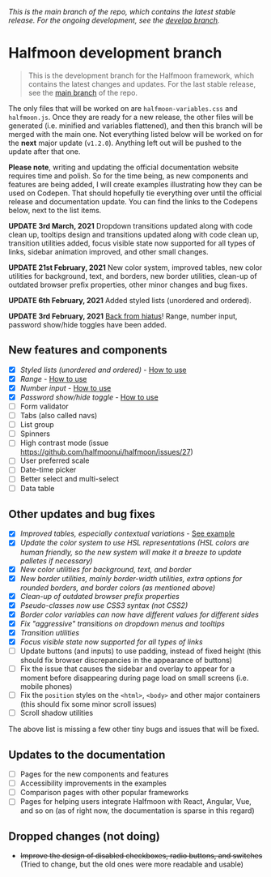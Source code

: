 *This is the main branch of the repo, which contains the latest stable release. For the ongoing development, see the [develop branch](https://github.com/halfmoonui/halfmoon/tree/develop).*

# Halfmoon development branch

> This is the development branch for the Halfmoon framework, which contains the latest changes and updates. For the last stable release, see the [main branch](https://github.com/halfmoonui/halfmoon/) of the repo.

The only files that will be worked on are `halfmoon-variables.css` and `halfmoon.js`. Once they are ready for a new release, the other files will be generated (i.e. minified and variables flattened), and then this branch will be merged with the main one. Not everything listed below will be worked on for the **next** major update (`v1.2.0`). Anything left out will be pushed to the update after that one.

**Please note**, writing and updating the official documentation website requires time and polish. So for the time being, as new components and features are being added, I will create examples illustrating how they can be used on Codepen. That should hopefully tie everything over until the official release and documentation update. You can find the links to the Codepens below, next to the list items.

**UPDATE 3rd March, 2021** Dropdown transitions updated along with code clean up, tooltips design and transitions updated along with code clean up, transition utilities added, focus visible state now supported for all types of links, sidebar animation improved, and other small changes.

**UPDATE 21st February, 2021** New color system, improved tables, new color utilities for background, text, and borders, new border utilities, clean-up of outdated browser prefix properties, other minor changes and bug fixes.

**UPDATE 6th February, 2021** Added styled lists (unordered and ordered).

**UPDATE 3rd February, 2021** [Back from hiatus](https://gist.github.com/halfmoonui/59b464241dfe760449476d9edde6f0b6)! Range, number input, password show/hide toggles have been added.

## New features and components

- [x] *Styled lists (unordered and ordered)* - [How to use](https://codepen.io/tahmid-hm-dev/pen/bGBpqVg)
- [x] *Range* - [How to use](https://codepen.io/tahmid-hm-dev/pen/VwmLOxE)
- [x] *Number input* - [How to use](https://codepen.io/tahmid-hm-dev/pen/ExNjzQw)
- [x] *Password show/hide toggle* - [How to use](https://codepen.io/tahmid-hm-dev/pen/XWNbwEa)
- [ ] Form validator
- [ ] Tabs (also called navs)
- [ ] List group
- [ ] Spinners
- [ ] High contrast mode (issue https://github.com/halfmoonui/halfmoon/issues/27)
- [ ] User preferred scale
- [ ] Date-time picker
- [ ] Better select and multi-select
- [ ] Data table

## Other updates and bug fixes

- [x] *Improved tables, especially contextual variations* - [See example](https://codepen.io/tahmid-hm-dev/pen/poNrQRN)
- [x] *Update the color system to use HSL representations (HSL colors are human friendly, so the new system will make it a breeze to update palletes if necessary)*
- [x] *New color utilities for background, text, and border*
- [x] *New border utilities, mainly border-width utilities, extra options for rounded borders, and border colors (as mentioned above)*
- [x] *Clean-up of outdated browser prefix properties*
- [x] *Pseudo-classes now use CSS3 syntax (not CSS2)*
- [x] *Border color variables can now have different values for different sides*
- [x] *Fix "aggressive" transitions on dropdown menus and tooltips*
- [x] *Transition utilities*
- [x] *Focus visible state now supported for all types of links*
- [ ] Update buttons (and inputs) to use padding, instead of fixed height (this should fix browser discrepancies in the appearance of buttons)
- [ ] Fix the issue that causes the sidebar and overlay to appear for a moment before disappearing during page load on small screens (i.e. mobile phones)
- [ ] Fix the `position` styles on the `<html>`, `<body>` and other major containers (this should fix some minor scroll issues)
- [ ] Scroll shadow utilities

The above list is missing a few other tiny bugs and issues that will be fixed.

## Updates to the documentation

- [ ] Pages for the new components and features
- [ ] Accessibility improvements in the examples
- [ ] Comparison pages with other popular frameworks
- [ ] Pages for helping users integrate Halfmoon with React, Angular, Vue, and so on (as of right now, the documentation is sparse in this regard)

## Dropped changes (not doing)

- ~~Improve the design of disabled checkboxes, radio buttons, and switches~~ (Tried to change, but the old ones were more readable and usable)
